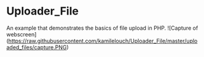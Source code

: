 # Uploader_File
An example that demonstrates the basics of file upload in PHP.
![Capture of webscreen]
(https://raw.githubusercontent.com/kamilelouch/Uploader_File/master/uploaded_files/capture.PNG)
